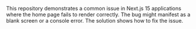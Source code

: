 This repository demonstrates a common issue in Next.js 15 applications where the home page fails to render correctly. The bug might manifest as a blank screen or a console error. The solution shows how to fix the issue.